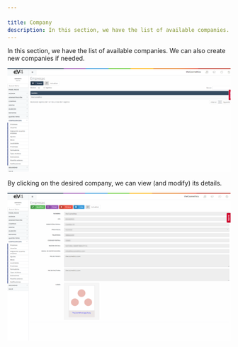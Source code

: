 ```yaml
---

title: Company  
description: In this section, we have the list of available companies. We can also create new companies if needed.  
---
```


In this section, we have the list of available companies. We can also create new companies if needed.

![Step 1](../../../../assets/tu_empresa/empresa_1.png)

By clicking on the desired company, we can view (and modify) its details.

![Step 2](../../../../assets/tu_empresa/empresa_2.png)
